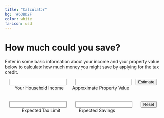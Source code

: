 ```yaml
---
title: "Calculator"
bg: '#63BD2F'
color: white
fa-icon: usd
---
```


# How much could you save?

Enter in some basic information about your income and your property value below to calculate how much money you might save by applying for the tax credit.

<div align="center">
    <form name="calculator">
        <input type="textfield" name="income" value="">  
        &nbsp; &nbsp; &nbsp;        
        <input type="textfield" name="taxcost" value="">    
        &nbsp;        
        <input type="button" value="Estimate" onClick="calculations()">
        <br>
        Your Household Income
        &nbsp; &nbsp; &nbsp;
        Approximate Property Value
         &nbsp; &nbsp; &nbsp; &nbsp;  &nbsp;  &nbsp;  &nbsp; &nbsp; &nbsp;        
        <br>
        <br>
        <br>
        <input type="textfield" name="taxlimit" value="">
        &nbsp; &nbsp; &nbsp;        
        <input type="textfield" name="taxsavings" value="">     
        &nbsp; &nbsp;    &nbsp;   
        <input type="reset" value="Reset">
        <br>
        Expected Tax Limit
         &nbsp; &nbsp; &nbsp; &nbsp; &nbsp; &nbsp; &nbsp;
        Expected Savings
         &nbsp; &nbsp; &nbsp; &nbsp; &nbsp; &nbsp; &nbsp; &nbsp; &nbsp; &nbsp; &nbsp; &nbsp;
    </form>
</div>

<script>
function calculations() {
    taxrate = 0.022

    startingval = eval(document.calculator.income.value)
    if (startingval > 8000) {
        calcedval = 0
        startingval -= 8000
    } else {
        startingval = 0
        calcedval = 0
    }
    
    if (startingval > 4000) {
        startingval -= 4000
        calcedval += .04*4000
    } else {
        calcedval += .04 * startingval
        startingval = 0
    }
    
    if (startingval > 4000) {
        startingval -= 4000
        calcedval += .065*4000
    } else {
        calcedval += .065*startingval
        startingval = 0
    }
    
    calcedval += .09*startingval
    startingval = 0
    
    document.calculator.taxlimit.value = calcedval
    
    savings = eval(document.calculator.taxcost.value)*taxrate - calcedval
    if (savings < 0) {
        savings = 0
    }
    
    document.calculator.taxsavings.value = savings
}
</script>